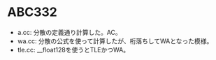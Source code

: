 # ABC332

- a.cc: 分散の定義通り計算した。AC。
- wa.cc: 分散の公式を使って計算したが、桁落ちしてWAとなった模様。
- tle.cc: __float128を使うとTLEかつWA。
